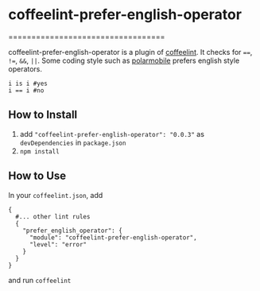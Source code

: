 # coffeelint-prefer-english-operator
==================================

coffeelint-prefer-english-operator is a plugin of [coffeelint](http://www.coffeelint.org/). It checks for `==`, `!=`, `&&`, `||`. Some coding style such as [polarmobile](https://github.com/polarmobile/coffeescript-style-guide) prefers english style operators.

```
i is i #yes
i == i #no
```

## How to Install

1. add `"coffeelint-prefer-english-operator": "0.0.3"` as `devDependencies` in `package.json`
2. `npm install`

## How to Use

In your `coffeelint.json`, add

```
{
  #... other lint rules
  {
    "prefer_english_operator": {
      "module": "coffeelint-prefer-english-operator",
      "level": "error"
    }
  }
}
```

and run `coffeelint`
